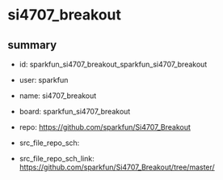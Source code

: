 # si4707_breakout
 
## summary 
* id: sparkfun_si4707_breakout_sparkfun_si4707_breakout
* user: sparkfun
* name: si4707_breakout
* board: sparkfun_si4707_breakout
* repo: https://github.com/sparkfun/Si4707_Breakout



* src_file_repo_sch: 
* src_file_repo_sch_link: https://github.com/sparkfun/Si4707_Breakout/tree/master/




